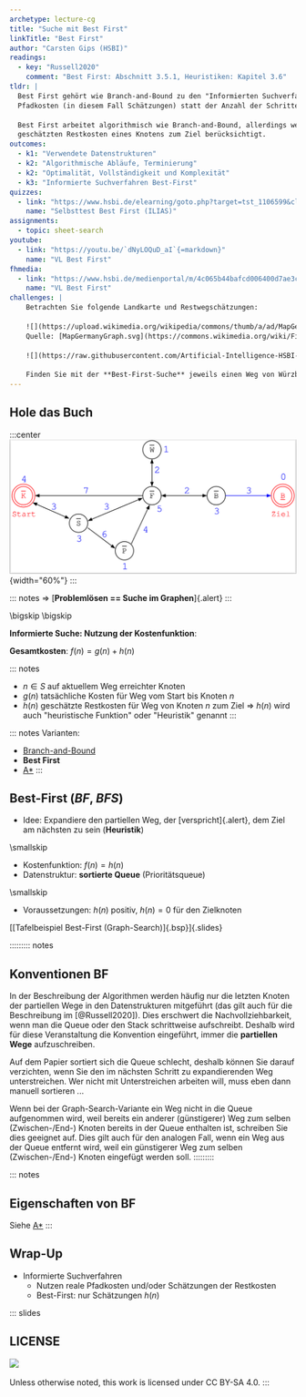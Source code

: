 ```yaml
---
archetype: lecture-cg
title: "Suche mit Best First"
linkTitle: "Best First"
author: "Carsten Gips (HSBI)"
readings:
  - key: "Russell2020"
    comment: "Best First: Abschnitt 3.5.1, Heuristiken: Kapitel 3.6"
tldr: |
  Best First gehört wie Branch-and-Bound zu den "Informierten Suchverfahren": Es werden
  Pfadkosten (in diesem Fall Schätzungen) statt der Anzahl der Schritte berücksichtigt.

  Best First arbeitet algorithmisch wie Branch-and-Bound, allerdings werden immer nur die
  geschätzten Restkosten eines Knotens zum Ziel berücksichtigt.
outcomes:
  - k1: "Verwendete Datenstrukturen"
  - k2: "Algorithmische Abläufe, Terminierung"
  - k2: "Optimalität, Vollständigkeit und Komplexität"
  - k3: "Informierte Suchverfahren Best-First"
quizzes:
  - link: "https://www.hsbi.de/elearning/goto.php?target=tst_1106599&client_id=FH-Bielefeld"
    name: "Selbsttest Best First (ILIAS)"
assignments:
  - topic: sheet-search
youtube:
  - link: "https://youtu.be/`dNyLOQuD_aI`{=markdown}"
    name: "VL Best First"
fhmedia:
  - link: "https://www.hsbi.de/medienportal/m/4c065b44bafcd006400d7ae3ccdc25e04577d164e1aa0e118e29fa643b53bfbcaaa14dd12b93fa89105abc6f782947f7c04c849fb673a92c710da5c6b8c99083"
    name: "VL Best First"
challenges: |
    Betrachten Sie folgende Landkarte und Restwegschätzungen:

    ![](https://upload.wikimedia.org/wikipedia/commons/thumb/a/ad/MapGermanyGraph.svg/476px-MapGermanyGraph.svg.png)
    Quelle: [MapGermanyGraph.svg](https://commons.wikimedia.org/wiki/File:MapGermanyGraph.svg) by [Regnaron](https://de.wikipedia.org/wiki/Benutzer:Regnaron) and [Jahobr](https://commons.wikimedia.org/wiki/User:Jahobr) on Wikimedia Commons ([Public Domain](https://en.wikipedia.org/wiki/en:public_domain))

    ![](https://raw.githubusercontent.com/Artificial-Intelligence-HSBI-TDU/KI-Vorlesung/master/lecture/searching/informed/images/challenge.png)

    Finden Sie mit der **Best-First-Suche** jeweils einen Weg von Würzburg nach München. Vergleichen Sie das Ergebnis mit der Gradienten-Suche.
---
```



## Hole das Buch

:::center
![](images/graph.png){width="60%"}
:::

::: notes
=> [**Problemlösen == Suche im Graphen**]{.alert}
:::

\bigskip
\bigskip

**Informierte Suche: Nutzung der Kostenfunktion**:

**Gesamtkosten**: $f(n) = g(n) + h(n)$

::: notes
*   $n \in S$ auf aktuellem Weg erreichter Knoten
*   $g(n)$ tatsächliche Kosten für Weg vom Start bis Knoten $n$
*   $h(n)$ geschätzte Restkosten für Weg von Knoten $n$ zum Ziel
    => $h(n)$ wird auch "heuristische Funktion" oder "Heuristik" genannt
:::

::: notes
Varianten:
*   [Branch-and-Bound](search3-branchandbound.md)
*   **Best First**
*   [A*](search5-astar.md)
:::

## Best-First (*BF*, *BFS*)

*   Idee: Expandiere den partiellen Weg, der [verspricht]{.alert}, dem Ziel am
    nächsten zu sein (**Heuristik**)

\smallskip

*   Kostenfunktion: $f(n) = h(n)$
*   Datenstruktur: **sortierte Queue** (Prioritätsqueue)

\smallskip

*   Voraussetzungen: $h(n)$ positiv, $h(n) = 0$ für den Zielknoten

[[Tafelbeispiel Best-First (Graph-Search)]{.bsp}]{.slides}


::::::::: notes
## Konventionen BF

In der Beschreibung der Algorithmen werden häufig nur die letzten Knoten der partiellen Wege
in den Datenstrukturen mitgeführt (das gilt auch für die Beschreibung im [@Russell2020]). Dies
erschwert die Nachvollziehbarkeit, wenn man die Queue oder den Stack schrittweise aufschreibt.
Deshalb wird für diese Veranstaltung die Konvention eingeführt, immer die **partiellen Wege**
aufzuschreiben.

Auf dem Papier sortiert sich die Queue schlecht, deshalb können Sie darauf verzichten,
wenn Sie den im nächsten Schritt zu expandierenden Weg unterstreichen. Wer nicht mit
Unterstreichen arbeiten will, muss eben dann manuell sortieren ...

Wenn bei der Graph-Search-Variante ein Weg nicht in die Queue aufgenommen wird, weil
bereits ein anderer (günstigerer) Weg zum selben (Zwischen-/End-) Knoten bereits in der
Queue enthalten ist, schreiben Sie dies geeignet auf. Dies gilt auch für den analogen
Fall, wenn ein Weg aus der Queue entfernt wird, weil ein günstigerer Weg zum selben
(Zwischen-/End-) Knoten eingefügt werden soll.
:::::::::


::: notes
## Eigenschaften von BF

Siehe [A*](search5-astar.md)
:::


## Wrap-Up

*   Informierte Suchverfahren
    *   Nutzen reale Pfadkosten und/oder Schätzungen der Restkosten
    *   Best-First: nur Schätzungen $h(n)$






<!-- DO NOT REMOVE - THIS IS A LAST SLIDE TO INDICATE THE LICENSE AND POSSIBLE EXCEPTIONS (IMAGES, ...). -->
::: slides
## LICENSE
![](https://licensebuttons.net/l/by-sa/4.0/88x31.png)

Unless otherwise noted, this work is licensed under CC BY-SA 4.0.
:::
